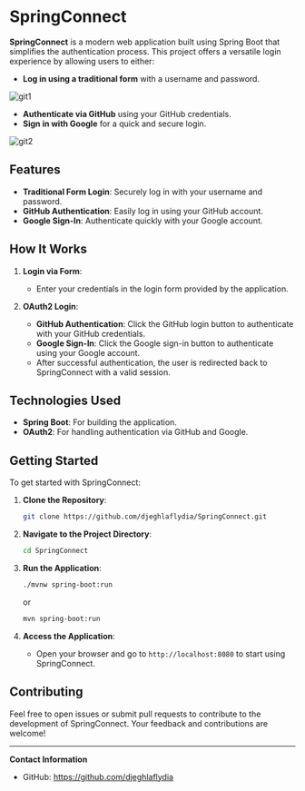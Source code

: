 # SpringConnect

**SpringConnect** is a modern web application built using Spring Boot that simplifies the authentication process. This project offers a versatile login experience by allowing users to either:

- **Log in using a traditional form** with a username and password.

![git1](https://github.com/user-attachments/assets/b2cde83b-b3e4-4877-b0d7-5b0c723d9fd1)

- **Authenticate via GitHub** using your GitHub credentials.
- **Sign in with Google** for a quick and secure login.

![git2](https://github.com/user-attachments/assets/2a8a55c5-c7b9-4b39-89c6-c50b786c8c6f)

## Features

- **Traditional Form Login**: Securely log in with your username and password.
- **GitHub Authentication**: Easily log in using your GitHub account.
- **Google Sign-In**: Authenticate quickly with your Google account.

## How It Works

1. **Login via Form**:
    - Enter your credentials in the login form provided by the application.

2. **OAuth2 Login**:
    - **GitHub Authentication**: Click the GitHub login button to authenticate with your GitHub credentials.
    - **Google Sign-In**: Click the Google sign-in button to authenticate using your Google account.
    - After successful authentication, the user is redirected back to SpringConnect with a valid session.

## Technologies Used

- **Spring Boot**: For building the application.
- **OAuth2**: For handling authentication via GitHub and Google.

## Getting Started

To get started with SpringConnect:

1. **Clone the Repository**:

    ```bash
    git clone https://github.com/djeghlaflydia/SpringConnect.git
    ```

2. **Navigate to the Project Directory**:

    ```bash
    cd SpringConnect
    ```

3. **Run the Application**:

    ```bash
    ./mvnw spring-boot:run
    ```
   or

    ```bash
    mvn spring-boot:run
    ```

4. **Access the Application**:
    - Open your browser and go to `http://localhost:8080` to start using SpringConnect.

## Contributing
Feel free to open issues or submit pull requests to contribute to the development of SpringConnect. Your feedback and contributions are welcome!

---

**Contact Information**
- GitHub: https://github.com/djeghlaflydia
